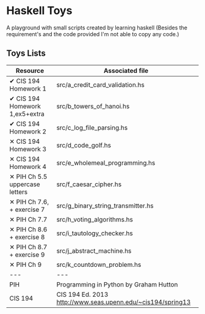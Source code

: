 # Haskell Toys

A playground with small scripts created by learning haskell (Besides the requirement's and the code provided I'm not able to copy any code.)

## Toys Lists
Resource                       | Associated file
------------------------------ | --------------------------------------
✔ CIS 194 Homework 1           | src/a_credit_card_validation.hs
✔ CIS 194 Homework 1,ex5+extra | src/b_towers_of_hanoi.hs
✔ CIS 194 Homework 2           | src/c_log_file_parsing.hs
✕ CIS 194 Homework 3           | src/d_code_golf.hs
✕ CIS 194 Homework 4           | src/e_wholemeal_programming.hs
✕ PIH Ch 5.5 uppercase letters | src/f_caesar_cipher.hs
✕ PIH Ch 7.6, + exercise 7     | src/g_binary_string_transmitter.hs
✕ PIH Ch 7.7                   | src/h_voting_algorithms.hs
✕ PIH Ch 8.6 + exercise 8      | src/i_tautology_checker.hs
✕ PIH Ch 8.7 + exercise 9      | src/j_abstract_machine.hs
✕ PIH Ch 9                     | src/k_countdown_problem.hs
  ---                           | ---
PIH                             | Programming in Python by Graham Hutton
CIS 194                         | CIS 194 Ed. 2013 http://www.seas.upenn.edu/~cis194/spring13